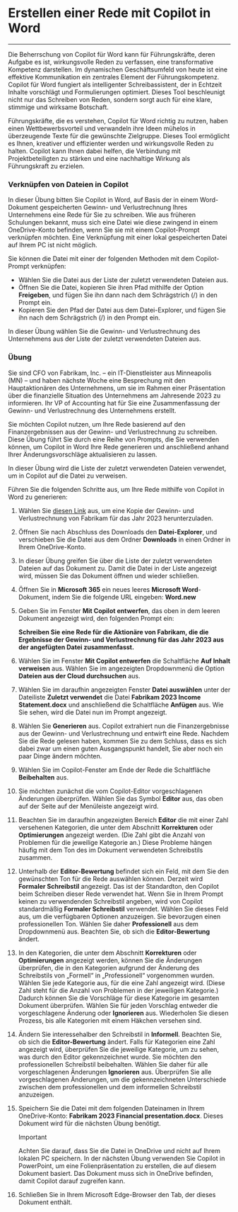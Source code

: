 
# Erstellen einer Rede mit Copilot in Word
---
Die Beherrschung von Copilot für Word kann für Führungskräfte, deren Aufgabe es ist, wirkungsvolle Reden zu verfassen, eine transformative Kompetenz darstellen. Im dynamischen Geschäftsumfeld von heute ist eine effektive Kommunikation ein zentrales Element der Führungskompetenz. Copilot für Word fungiert als intelligenter Schreibassistent, der in Echtzeit Inhalte vorschlägt und Formulierungen optimiert. Dieses Tool beschleunigt nicht nur das Schreiben von Reden, sondern sorgt auch für eine klare, stimmige und wirksame Botschaft.

Führungskräfte, die es verstehen, Copilot für Word richtig zu nutzen, haben einen Wettbewerbsvorteil und verwandeln ihre Ideen mühelos in überzeugende Texte für die gewünschte Zielgruppe. Dieses Tool ermöglicht es Ihnen, kreativer und effizienter werden und wirkungsvolle Reden zu halten. Copilot kann Ihnen dabei helfen, die Verbindung mit Projektbeteiligten zu stärken und eine nachhaltige Wirkung als Führungskraft zu erzielen.

### Verknüpfen von Dateien in Copilot

In dieser Übung bitten Sie Copilot in Word, auf Basis der in einem Word-Dokument gespeicherten Gewinn- und Verlustrechnung Ihres Unternehmens eine Rede für Sie zu schreiben. Wie aus früheren Schulungen bekannt, muss sich eine Datei wie diese zwingend in einem OneDrive-Konto befinden, wenn Sie sie mit einem Copilot-Prompt verknüpfen möchten. Eine Verknüpfung mit einer lokal gespeicherten Datei auf Ihrem PC ist nicht möglich.

Sie können die Datei mit einer der folgenden Methoden mit dem Copilot-Prompt verknüpfen:

 -  Wählen Sie die Datei aus der Liste der zuletzt verwendeten Dateien aus.
 -  Öffnen Sie die Datei, kopieren Sie ihren Pfad mithilfe der Option **Freigeben**, und fügen Sie ihn dann nach dem Schrägstrich (/) in den Prompt ein.
 -  Kopieren Sie den Pfad der Datei aus dem Datei-Explorer, und fügen Sie ihn nach dem Schrägstrich (/) in den Prompt ein.

In dieser Übung wählen Sie die Gewinn- und Verlustrechnung des Unternehmens aus der Liste der zuletzt verwendeten Dateien aus.

### Übung

Sie sind CFO von Fabrikam, Inc. – ein IT-Dienstleister aus Minneapolis (MN) – und haben nächste Woche eine Besprechung mit den Hauptaktionären des Unternehmens, um sie im Rahmen einer Präsentation über die finanzielle Situation des Unternehmens am Jahresende 2023 zu informieren. Ihr VP of Accounting hat für Sie eine Zusammenfassung der Gewinn- und Verlustrechnung des Unternehmens erstellt.

Sie möchten Copilot nutzen, um Ihre Rede basierend auf den Finanzergebnissen aus der Gewinn- und Verlustrechnung zu schreiben. Diese Übung führt Sie durch eine Reihe von Prompts, die Sie verwenden können, um Copilot in Word Ihre Rede generieren und anschließend anhand Ihrer Änderungsvorschläge aktualisieren zu lassen.

In dieser Übung wird die Liste der zuletzt verwendeten Dateien verwendet, um in Copilot auf die Datei zu verweisen.

Führen Sie die folgenden Schritte aus, um Ihre Rede mithilfe von Copilot in Word zu generieren:

1.  Wählen Sie [diesen Link](https://edxinteractivepage.blob.core.windows.net/ms-4004/Fabrikam%202023%20Income%20Statement.docx) aus, um eine Kopie der Gewinn- und Verlustrechnung von Fabrikam für das Jahr 2023 herunterzuladen.
2.  Öffnen Sie nach Abschluss des Downloads den **Datei-Explorer**, und verschieben Sie die Datei aus dem Ordner **Downloads** in einen Ordner in Ihrem OneDrive-Konto.
3.  In dieser Übung greifen Sie über die Liste der zuletzt verwendeten Dateien auf das Dokument zu. Damit die Datei in der Liste angezeigt wird, müssen Sie das Dokument öffnen und wieder schließen.
4.  Öffnen Sie in **Microsoft 365** ein neues leeres **Microsoft Word**-Dokument, indem Sie die folgende URL eingeben: **Word.new** 
5.  Geben Sie im Fenster **Mit Copilot entwerfen**, das oben in dem leeren Dokument angezeigt wird, den folgenden Prompt ein:
    
    **Schreiben Sie eine Rede für die Aktionäre von Fabrikam, die die Ergebnisse der Gewinn- und Verlustrechnung für das Jahr 2023 aus der angefügten Datei zusammenfasst.**
6.  Wählen Sie im Fenster **Mit Copilot entwerfen** die Schaltfläche **Auf Inhalt verweisen** aus. Wählen Sie im angezeigten Dropdownmenü die Option **Dateien aus der Cloud durchsuchen** aus.
7.  Wählen Sie im daraufhin angezeigten Fenster **Datei auswählen** unter der Dateiliste **Zuletzt verwendet** die Datei **Fabrikam 2023 Income Statement.docx** und anschließend die Schaltfläche **Anfügen** aus. Wie Sie sehen, wird die Datei nun im Prompt angezeigt.
8.  Wählen Sie **Generieren** aus. Copilot extrahiert nun die Finanzergebnisse aus der Gewinn- und Verlustrechnung und entwirft eine Rede. Nachdem Sie die Rede gelesen haben, kommen Sie zu dem Schluss, dass es sich dabei zwar um einen guten Ausgangspunkt handelt, Sie aber noch ein paar Dinge ändern möchten.
9.  Wählen Sie im Copilot-Fenster am Ende der Rede die Schaltfläche **Beibehalten** aus.
10. Sie möchten zunächst die vom Copilot-Editor vorgeschlagenen Änderungen überprüfen. Wählen Sie das Symbol **Editor** aus, das oben auf der Seite auf der Menüleiste angezeigt wird.
11. Beachten Sie im daraufhin angezeigten Bereich **Editor** die mit einer Zahl versehenen Kategorien, die unter dem Abschnitt **Korrekturen** oder **Optimierungen** angezeigt werden. (Die Zahl gibt die Anzahl von Problemen für die jeweilige Kategorie an.) Diese Probleme hängen häufig mit dem Ton des im Dokument verwendeten Schreibstils zusammen.
12. Unterhalb der **Editor-Bewertung** befindet sich ein Feld, mit dem Sie den gewünschten Ton für die Rede auswählen können. Derzeit wird **Formaler Schreibstil** angezeigt. Das ist der Standardton, den Copilot beim Schreiben dieser Rede verwendet hat. Wenn Sie in Ihrem Prompt keinen zu verwendenden Schreibstil angeben, wird von Copilot standardmäßig **Formaler Schreibstil** verwendet. Wählen Sie dieses Feld aus, um die verfügbaren Optionen anzuzeigen. Sie bevorzugen einen professionellen Ton. Wählen Sie daher **Professionell** aus dem Dropdownmenü aus. Beachten Sie, ob sich die **Editor-Bewertung** ändert.
13. In den Kategorien, die unter dem Abschnitt **Korrekturen** oder **Optimierungen** angezeigt werden, können Sie die Änderungen überprüfen, die in den Kategorien aufgrund der Änderung des Schreibstils von „Formell“ in „Professionell“ vorgenommen wurden. Wählen Sie jede Kategorie aus, für die eine Zahl angezeigt wird. (Diese Zahl steht für die Anzahl von Problemen in der jeweiligen Kategorie.) Dadurch können Sie die Vorschläge für diese Kategorie im gesamten Dokument überprüfen. Wählen Sie für jeden Vorschlag entweder die vorgeschlagene Änderung oder **Ignorieren** aus. Wiederholen Sie diesen Prozess, bis alle Kategorien mit einem Häkchen versehen sind.
14. Ändern Sie interessehalber den Schreibstil in **Informell**. Beachten Sie, ob sich die **Editor-Bewertung** ändert. Falls für Kategorien eine Zahl angezeigt wird, überprüfen Sie die jeweilige Kategorie, um zu sehen, was durch den Editor gekennzeichnet wurde. Sie möchten den professionellen Schreibstil beibehalten. Wählen Sie daher für alle vorgeschlagenen Änderungen **Ignorieren** aus. Überprüfen Sie alle vorgeschlagenen Änderungen, um die gekennzeichneten Unterschiede zwischen dem professionellen und dem informellen Schreibstil anzuzeigen.
15. Speichern Sie die Datei mit dem folgenden Dateinamen in Ihrem OneDrive-Konto: **Fabrikam 2023 Financial presentation.docx**. Dieses Dokument wird für die nächsten Übung benötigt.
    
    > [!IMPORTANT]
    > Achten Sie darauf, dass Sie die Datei in OneDrive und nicht auf Ihrem lokalen PC speichern. In der nächsten Übung verwenden Sie Copilot in PowerPoint, um eine Folienpräsentation zu erstellen, die auf diesem Dokument basiert. Das Dokument muss sich in OneDrive befinden, damit Copilot darauf zugreifen kann.
16. Schließen Sie in Ihrem Microsoft Edge-Browser den Tab, der dieses Dokument enthält.
